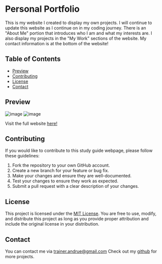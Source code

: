 # Personal Portfolio

This is my website I created to display my own projects. I will continue to update this website as I continue on in my coding journey. There is an "About Me" portion that introduces who I am and what my interests are. I also display my projects in the "My Work" sections of the website. My contact information is at the bottom of the website!

## Table of Contents

- [Preview](#preview)
- [Contributing](#contributing)
- [License](#license)
- [Contact](#contact)
  
## Preview
 ![image](https://github.com/AndrueGage/personal-portfolio/assets/147120878/c8f5f051-d117-4b5e-af1e-872a415303b0)
![image](https://github.com/AndrueGage/personal-portfolio/assets/147120878/021c8b88-7905-47ac-8063-cc1ee86b1bb8)

Visit the full website [here!](https://andruegage.github.io/personal-portfolio/)


## Contributing

If you would like to contribute to this study guide webpage, please follow these guidelines:

1. Fork the repository to your own GitHub account.
2. Create a new branch for your feature or bug fix.
3. Make your changes and ensure they are well-documented.
4. Test your changes to ensure they work as expected.
5. Submit a pull request with a clear description of your changes.

## License

This project is licensed under the [MIT License](https://choosealicense.com/licenses/mit/). You are free to use, modify, and distribute this project as long as you provide proper attribution and include the original license in your distribution.

## Contact

You can contact me via [trainer.andrue@gmail.com](mailto:trainer.andrue@gmail.com)
Check out my [github](https://github.com/AndrueGage) for more projects. 
